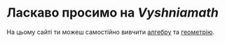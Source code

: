 # Ласкаво просимо на *Vyshniamath*

На цьому сайті ти можеш самостійно вивчити [алгебру](./algebra/) та [геометрію](./geometry/).